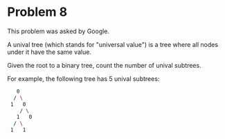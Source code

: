 # Problem 8

This problem was asked by Google.

A unival tree (which stands for "universal value") is a tree where all nodes under it have the same value.

Given the root to a binary tree, count the number of unival subtrees.

For example, the following tree has 5 unival subtrees:

```bash
   0
  / \
 1   0
    / \
   1   0
  / \
 1   1
 ```
